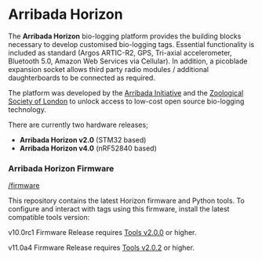 ﻿# Arribada Horizon

The **Arribada Horizon** bio-logging platform provides the building blocks necessary to develop customised bio-logging tags. Essential functionality is included as standard (Argos ARTIC-R2, GPS, Tri-axial accelerometer, Bluetooth 5.0, Amazon Web Services via Cellular). In addition, a picoblade expansion socket allows third party radio modules / additional daughterboards to be connected as required.

The platform was developed by the [Arribada Initiative](http://arribada.org) and the [Zoological Society of London](https://www.zsl.org/conservation/how-we-work/conservation-technology) to unlock access to low-cost open source bio-logging technology.

There are currently two hardware releases;

- **Arribada Horizon v2.0** (STM32 based)
- **Arribada Horizon v4.0** (nRF52840 based)

### Arribada Horizon Firmware ###

[/firmware](https://github.com/arribada/horizon/tree/master/firmware)

This repository contains the latest Horizon firmware and Python tools. To configure and interact with tags using this firmware, install the latest compatible tools version:

v10.0rc1 Firmware Release requires [Tools v2.0.0](https://github.com/arribada/horizon/tree/master/tools/arribada_tools) or higher.

v11.0a4 Firmware Release requires [Tools v2.0.2](https://github.com/arribada/horizon/blob/master/firmware/v4_11_0a4/arribada_tools-2.0.2.zip) or higher.
